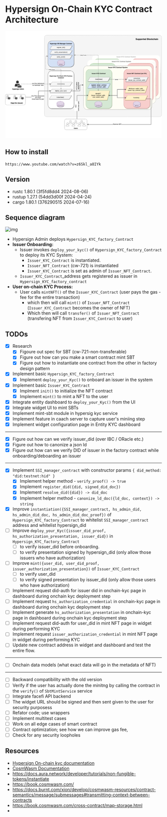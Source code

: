 # Hypersign On-Chain KYC Contract Architecture

![img](./docs/hypersign-kyc-cosm-wasm-contracts-Page-3.drawio.png)



## How to install 

```
https://www.youtube.com/watch?v=z6Skl_a8IYk
```

## Version 

- rustc 1.80.1 (3f5fd8dd4 2024-08-06)
- rustup 1.27.1 (54dd3d00f 2024-04-24)
- cargo 1.80.1 (376290515 2024-07-16)

## Sequence diagram 

![img](./docs/hypersign-multi-tenant-ssi-infra.png)

- Hypersign Admin deploys `Hypersign_KYC_factory_Contract`
- **Issuer Onboarding:**
    - Issuer invokes `deploy_your_kyc()` of `Hypersign_KYC_factory_Contract` to deploy its KYC System:
        - `Issuer_KYC_Contract` is instantiated.
        - `Issuer_NFT_Contract` (cw-721) is instantiated 
        - `Issuer_KYC_Contract` is set as admin of `Issuer_NFT_Contract`.
    - `Issuer_KYC_Contract`_address  gets registered as issuer in `Hypersign_KYC_factory_contract`
- **User on-chain KYC Process:**
    - User calls `mintNFT()` of the `Issuer_KYC_Contract` (user pays the gas - fee for the entire transaction)
        - which then will call `mint()` of `Issuer_NFT_Contract` (`Issuer_KYC_Contract` becomes the owner of NFT)
        - Which then will call `transfer()` of `Issuer_NFT_Contract` (transfering NFT from `Issuer_KYC_Contract` to user)


## TODOs

- [x] Research
    - [x] Figoure out spec for SBT (cw-721-non-transferable)
    - [x] Figure out how can you make a smart contract mint SBT
    - [x] Figure out how to instantiate one contract from the other in factory design pattern
- [x] Implement  basic `Hypersign_KYC_factory_Contract`
    - [x] Implement  `deploy_your_Kyc()` to onboard an issuer in the system 
- [x] Implement basic `Issuer_KYC_Contract`
    - [x] Implment `init()` to initialize the NFT contract
    - [x] Implement `mint()` to mint a NFT to the user
- [x] Integrate entity dashboard to `deploy_your_Kyc()` from the UI
- [x] Integrate widget UI to mint SBTs
- [x] Implement mint-sbt module in hypersig kyc service 
- [x] Implement feature in caach server to capture user's miniing step
- [x] Implement widget configuration page in Entity KYC dashboard
----------------------------------------------------------------
- [x] Figure out how can we verify issuer_did (over IBC / ORacle etc.)
- [x] Figure out how to canonize a json ld
- [x] Figure out how can we verify DID of issuer in the factory contract while onboarding/deboarding an issuer
----------------------------------------------------------------
- [x] Implement `SSI_manager_contract` with constructor params `{ did_method: "did:testnet:hid" }`
    - [x] Implement helper method - `verify_proof() -> true`
    - [x] Implement `register_did({did, signed_did_doc})`
    - [x] Implement `resolve_did({did}) -> did_doc`
    - [x] Implement helper method - `canonize_ld_doc({ld_doc, context}) -> string`
- [x] Improve `instantiation({SSI_manager_contract, hs_admin_did, hs_admin_did_doc, hs_admin_did_doc_proof})` of `Hypersign_KYC_factory_Contract` to whitelist `SSI_manager_contract` address and whitelist hypersign_did
- [ ] Improve `deploy_your_Kyc({issuer_did_proof, hs_authorization_presentation, issuer_did})` in `Hypersign_KYC_factory_Contract` 
    - [ ] to verify issuer_did before onboarding.
    - [ ] to verify presentation signed by hypersign_did (only allow those issuers who have authorization)
- [ ] Improve `mint({user_did, user_did_proof, issuer_authorization_presentation})` of `Issuer_KYC_Contract` 
    - [ ] to verify user_did
    - [ ] to verify signed presentation by issuer_did (only allow those users who have authorization)
- [ ] Implement request did-auth for issuer did in onchain-kyc page in dashboard during onchain kyc deployment step
- [ ] Implement request `hs_authorization_credential` in onchain-kyc page in dashboard during onchain kyc deployment step
- [ ] Implement generate `hs_authorization_presentation` in onchain-kyc page in dashboard during onchain kyc deployment step
- [ ] Implement request did-auth for user_did in mint NFT page in widget during performing KYC
- [ ] Implement request `issuer_authorization_credential` in mint NFT page in widget during performing KYC
- [ ] Update new contract address in widget and dashboard and test the entire flow.
----------------------------------------------------------------
- [ ] Onchain data models (what exact data will go in the metadata of NFT)
----------------------------------------------------------------
- [ ] Backward compatibility with the old version
- [ ] Verify if the user has actually done the minitng by calling the contract in the `verify()` of `SbtMintService` service
- [ ] Integrate facefi API backend
- [ ] The widget URL should be signed and then sent given to the user for security purposess
- [ ] Refator code; use wrappers
- [ ] Implement multitest cases 
- [ ] Work on all edge cases of smart contract
- [ ] Contract optimization; see how we can improve gas fee, 
- [ ] Check for any security loopholes

## Resources

- [Hypersign On-chain kyc documentation](https://docs.google.com/document/d/1Gso6w9mbkRlv6bvyQDnrhqZhmoD9WOhleY3p2LVIJOQ/edit#heading=h.1krz9xs6n001)
- [CosmWasm Documentation](https://docs.cosmwasm.com/docs/smart-contracts/state/cw-plus)
- https://docs.aura.network/developer/tutorials/non-fungible-tokens/instantiate
- https://book.cosmwasm.com/
- https://docs.burnt.com/xion/develop/cosmwasm-resources/contract-semantics/message/submessages#transmitting-context-between-contracts
- https://book.cosmwasm.com/cross-contract/map-storage.html
- 

